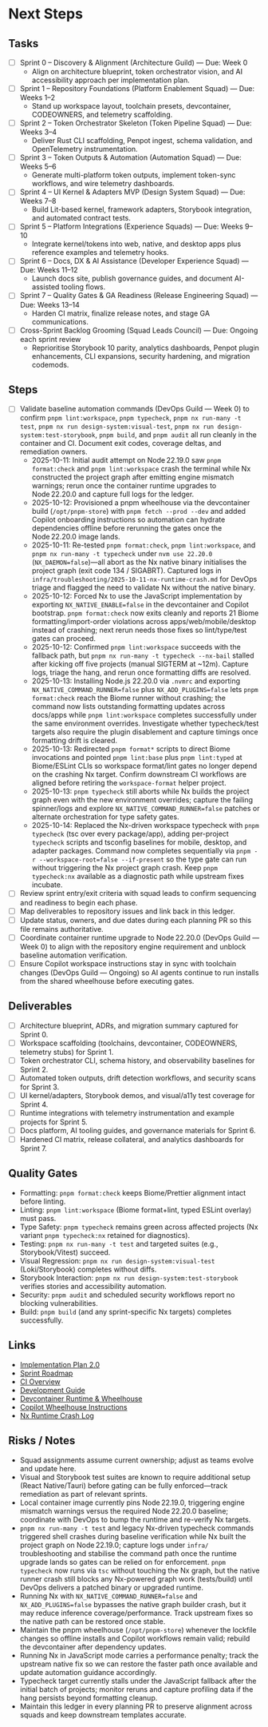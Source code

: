 # Next Steps

## Tasks

- [ ] Sprint 0 – Discovery & Alignment (Architecture Guild) — Due: Week 0
  - Align on architecture blueprint, token orchestrator vision, and AI accessibility approach per implementation plan.
- [ ] Sprint 1 – Repository Foundations (Platform Enablement Squad) — Due: Weeks 1–2
  - Stand up workspace layout, toolchain presets, devcontainer, CODEOWNERS, and telemetry scaffolding.
- [ ] Sprint 2 – Token Orchestrator Skeleton (Token Pipeline Squad) — Due: Weeks 3–4
  - Deliver Rust CLI scaffolding, Penpot ingest, schema validation, and OpenTelemetry instrumentation.
- [ ] Sprint 3 – Token Outputs & Automation (Automation Squad) — Due: Weeks 5–6
  - Generate multi-platform token outputs, implement token-sync workflows, and wire telemetry dashboards.
- [ ] Sprint 4 – UI Kernel & Adapters MVP (Design System Squad) — Due: Weeks 7–8
  - Build Lit-based kernel, framework adapters, Storybook integration, and automated contract tests.
- [ ] Sprint 5 – Platform Integrations (Experience Squads) — Due: Weeks 9–10
  - Integrate kernel/tokens into web, native, and desktop apps plus reference examples and telemetry hooks.
- [ ] Sprint 6 – Docs, DX & AI Assistance (Developer Experience Squad) — Due: Weeks 11–12
  - Launch docs site, publish governance guides, and document AI-assisted tooling flows.
- [ ] Sprint 7 – Quality Gates & GA Readiness (Release Engineering Squad) — Due: Weeks 13–14
  - Harden CI matrix, finalize release notes, and stage GA communications.
- [ ] Cross-Sprint Backlog Grooming (Squad Leads Council) — Due: Ongoing each sprint review
  - Reprioritise Storybook 10 parity, analytics dashboards, Penpot plugin enhancements,
    CLI expansions, security hardening, and migration codemods.

## Steps

- [ ] Validate baseline automation commands (DevOps Guild — Week 0) to confirm `pnpm lint:workspace`,
  `pnpm typecheck`, `pnpm nx run-many -t test`, `pnpm nx run design-system:visual-test`,
  `pnpm nx run design-system:test-storybook`, `pnpm build`, and `pnpm audit` all run cleanly in the
  container and CI. Document exit codes, coverage deltas, and remediation owners.
  - 2025-10-11: Initial audit attempt on Node 22.19.0 saw `pnpm format:check` and `pnpm lint:workspace`
    crash the terminal while Nx constructed the project graph after emitting engine mismatch warnings;
    rerun once the container runtime upgrades to Node 22.20.0 and capture full logs for the ledger.
  - 2025-10-12: Provisioned a pnpm wheelhouse via the devcontainer build (`/opt/pnpm-store`) with
    `pnpm fetch --prod --dev` and added Copilot onboarding instructions so automation can hydrate
    dependencies offline before rerunning the gates once the Node 22.20.0 image lands.
  - 2025-10-11: Re-tested `pnpm format:check`, `pnpm lint:workspace`, and `pnpm nx run-many -t typecheck`
    under `nvm use 22.20.0` (`NX_DAEMON=false`)—all abort as the Nx native binary initialises the project
    graph (exit code 134 / SIGABRT). Captured logs in `infra/troubleshooting/2025-10-11-nx-runtime-crash.md`
    for DevOps triage and flagged the need to validate Nx without the native binary.
  - 2025-10-12: Forced Nx to use the JavaScript implementation by exporting `NX_NATIVE_ENABLE=false` in the
    devcontainer and Copilot bootstrap. `pnpm format:check` now exits cleanly and reports 21 Biome
    formatting/import-order violations across apps/web/mobile/desktop instead of crashing; next rerun
    needs those fixes so lint/type/test gates can proceed.
  - 2025-10-12: Confirmed `pnpm lint:workspace` succeeds with the fallback path, but `pnpm nx run-many -t
    typecheck --nx-bail` stalled after kicking off five projects (manual SIGTERM at ~12m). Capture logs,
    triage the hang, and rerun once formatting diffs are resolved.
  - 2025-10-13: Installing Node.js 22.20.0 via `.nvmrc` and exporting `NX_NATIVE_COMMAND_RUNNER=false`
    plus `NX_ADD_PLUGINS=false` lets `pnpm format:check` reach the Biome runner without crashing; the
    command now lists outstanding formatting updates across docs/apps while `pnpm lint:workspace`
    completes successfully under the same environment overrides. Investigate whether typecheck/test
    targets also require the plugin disablement and capture timings once formatting drift is cleared.
  - 2025-10-13: Redirected `pnpm format*` scripts to direct Biome invocations and pointed `pnpm lint:base`
    plus `pnpm lint:typed` at Biome/ESLint CLIs so workspace format/lint gates no longer depend on the
    crashing Nx target. Confirm downstream CI workflows are aligned before retiring the `workspace-format`
    helper project.
  - 2025-10-13: `pnpm typecheck` still aborts while Nx builds the project graph even with the new
    environment overrides; capture the failing spinner/logs and explore `NX_NATIVE_COMMAND_RUNNER=false`
    patches or alternate orchestration for type safety gates.
  - 2025-10-14: Replaced the Nx-driven workspace typecheck with `pnpm typecheck` (tsc over every
    package/app), adding per-project `typecheck` scripts and tsconfig baselines for mobile, desktop, and
    adapter packages. Command now completes sequentially via `pnpm -r --workspace-root=false --if-present`
    so the type gate can run without triggering the Nx project graph crash. Keep `pnpm typecheck:nx`
    available as a diagnostic path while upstream fixes incubate.
- [ ] Review sprint entry/exit criteria with squad leads to confirm sequencing and readiness to begin
  each phase.
- [ ] Map deliverables to repository issues and link back in this ledger.
- [ ] Update status, owners, and due dates during each planning PR so this file remains authoritative.
- [ ] Coordinate container runtime upgrade to Node 22.20.0 (DevOps Guild — Week 0) to align with the
  repository engine requirement and unblock baseline automation verification.
- [ ] Ensure Copilot workspace instructions stay in sync with toolchain changes (DevOps Guild — Ongoing)
  so AI agents continue to run installs from the shared wheelhouse before executing gates.

## Deliverables

- [ ] Architecture blueprint, ADRs, and migration summary captured for Sprint 0.
- [ ] Workspace scaffolding (toolchains, devcontainer, CODEOWNERS, telemetry stubs) for Sprint 1.
- [ ] Token orchestrator CLI, schema history, and observability baselines for Sprint 2.
- [ ] Automated token outputs, drift detection workflows, and security scans for Sprint 3.
- [ ] UI kernel/adapters, Storybook demos, and visual/a11y test coverage for Sprint 4.
- [ ] Runtime integrations with telemetry instrumentation and example projects for Sprint 5.
- [ ] Docs platform, AI tooling guides, and governance materials for Sprint 6.
- [ ] Hardened CI matrix, release collateral, and analytics dashboards for Sprint 7.

## Quality Gates

- Formatting: `pnpm format:check` keeps Biome/Prettier alignment intact before linting.
- Linting: `pnpm lint:workspace` (Biome format+lint, typed ESLint overlay) must pass.
- Type Safety: `pnpm typecheck` remains green across affected projects (Nx variant `pnpm typecheck:nx`
  retained for diagnostics).
- Testing: `pnpm nx run-many -t test` and targeted suites (e.g., Storybook/Vitest) succeed.
- Visual Regression: `pnpm nx run design-system:visual-test` (Loki/Storybook) completes without diffs.
- Storybook Interaction: `pnpm nx run design-system:test-storybook` verifies stories and accessibility
  automation.
- Security: `pnpm audit` and scheduled security workflows report no blocking vulnerabilities.
- Build: `pnpm build` (and any sprint-specific Nx targets) completes successfully.

## Links

- [Implementation Plan 2.0](docs/IMPLEMENTATION_PLAN_2.0.md)
- [Sprint Roadmap](docs/SPRINT_PLAN.md)
- [CI Overview](docs/devops/ci-overview.md)
- [Development Guide](DEVELOPMENT.md)
- [Devcontainer Runtime & Wheelhouse](infra/containers/devcontainer/README.md)
- [Copilot Wheelhouse Instructions](.github/copilot-instructions.yml)
- [Nx Runtime Crash Log](infra/troubleshooting/2025-10-11-nx-runtime-crash.md)

## Risks / Notes

- Squad assignments assume current ownership; adjust as teams evolve and update here.
- Visual and Storybook test suites are known to require additional setup (React Native/Tauri)
  before gating can be fully enforced—track remediation as part of relevant sprints.
- Local container image currently pins Node 22.19.0, triggering engine mismatch warnings versus the
  required Node 22.20.0 baseline; coordinate with DevOps to bump the runtime and re-verify Nx targets.
- `pnpm nx run-many -t test` and legacy Nx-driven typecheck commands triggered shell crashes during
  baseline verification while Nx built the project graph on Node 22.19.0; capture logs under
  `infra/` troubleshooting and stabilise the command path once the runtime upgrade lands so gates can
  be relied on for enforcement. `pnpm typecheck` now runs via `tsc` without touching the Nx graph, but
  the native runner crash still blocks any Nx-powered graph work (tests/build) until DevOps delivers a
  patched binary or upgraded runtime.
- Running Nx with `NX_NATIVE_COMMAND_RUNNER=false` and `NX_ADD_PLUGINS=false` bypasses the native graph
  builder crash, but it may reduce inference coverage/performance. Track upstream fixes so the native
  path can be restored once stable.
- Maintain the pnpm wheelhouse (`/opt/pnpm-store`) whenever the lockfile changes so offline installs
  and Copilot workflows remain valid; rebuild the devcontainer after dependency updates.
- Running Nx in JavaScript mode carries a performance penalty; track the upstream native fix so we can
  restore the faster path once available and update automation guidance accordingly.
- Typecheck target currently stalls under the JavaScript fallback after the initial batch of projects;
  monitor reruns and capture profiling data if the hang persists beyond formatting cleanup.
- Maintain this ledger in every planning PR to preserve alignment across squads and keep downstream templates accurate.
